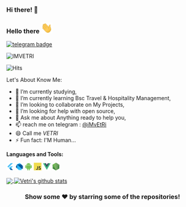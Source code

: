 ### Hi there! 👋
### Hello there <img src="https://raw.githubusercontent.com/ABSphreak/ABSphreak/master/gifs/Hi.gif" width="30px">
[![telegram badge](https://img.shields.io/badge/IMVETRI-30302f?style=flat&logo=telegram)](https://t.me/IMVETRI)

<p align="left"> <img src="https://komarev.com/ghpvc/?username=IMVETRI&label=Views&color=blue&style=plastic" alt="IMVETRI" /> </p>

![Hits](https://hits.seeyoufarm.com/api/count/incr/badge.svg?url=https://github.com/IVETRI/)

Let's About Know Me:

- 🔭 I’m currently studying,
- 🌱 I’m currently learning Bsc Travel & Hospitality Management,
- 👯 I’m looking to collaborate on My Projects,
- 🤔 I’m looking for help with open source,
- 💬 Ask me about Anything ready to help you,
- 📫 reach me on telegram : [@iMvEtRi](https://t.me/iMvEtRi)
- 😄 Call me *VETRI*
- ⚡ Fun fact: I'M Human...


**Languages and Tools:**  

<code><img height="20" src="https://raw.githubusercontent.com/github/explore/80688e429a7d4ef2fca1e82350fe8e3517d3494d/topics/flutter/flutter.png"></code>
<code><img height="20" src="https://raw.githubusercontent.com/github/explore/80688e429a7d4ef2fca1e82350fe8e3517d3494d/topics/dart/dart.png"></code>
<code><img height="20" src="https://raw.githubusercontent.com/github/explore/80688e429a7d4ef2fca1e82350fe8e3517d3494d/topics/android/android.png"></code>
<code><img height="20" src="https://raw.githubusercontent.com/github/explore/80688e429a7d4ef2fca1e82350fe8e3517d3494d/topics/javascript/javascript.png"></code>
<code><img height="20" src="https://raw.githubusercontent.com/github/explore/80688e429a7d4ef2fca1e82350fe8e3517d3494d/topics/vue/vue.png"></code>
<code><img height="20" src="https://raw.githubusercontent.com/github/explore/80688e429a7d4ef2fca1e82350fe8e3517d3494d/topics/nodejs/nodejs.png"></code>    

<a href="https://github.com/ivetri">
  <img align="center" src="https://github-readme-stats.vercel.app/api/top-langs/?username=ivetri&theme=light&hide_langs_below=1" />
</a>
<a href="https://github.com/ivetri">
 <img align="center" src="https://github-readme-stats.vercel.app/api?username=ivetri&show_icons=true&theme=light&line_height=27" alt="Vetri's github stats"/>
</a>


<div align="center">

### Show some ❤️ by starring some of the repositories!

</div>

